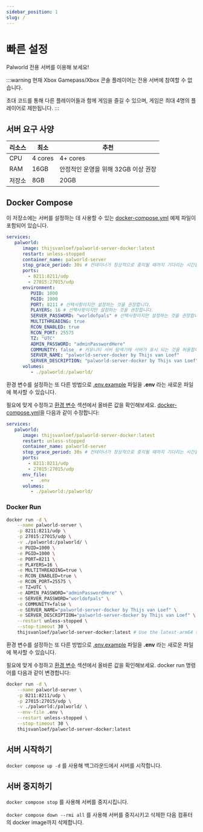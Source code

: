```yaml
---
sidebar_position: 1
slug: /
---
```


# 빠른 설정

Palworld 전용 서버를 이용해 보세요!

:::warning
현재 Xbox Gamepass/Xbox 콘솔 플레이어는 전용 서버에 참여할 수 없습니다.

초대 코드를 통해 다른 플레이어들과 함께 게임을 즐길 수 있으며, 게임은 최대 4명의 플레이어로 제한됩니다.
:::

## 서버 요구 사양

| 리소스 | 최소    | 추천                                |
| ------ | ------- | ----------------------------------- |
| CPU    | 4 cores | 4+ cores                            |
| RAM    | 16GB    | 안정적인 운영을 위해 32GB 이상 권장 |
| 저장소 | 8GB     | 20GB                                |

## Docker Compose

이 저장소에는 서버를 설정하는 데 사용할 수 있는
[docker-compose.yml](https://github.com/thijsvanloef/palworld-server-docker/blob/main/docker-compose.yml) 예제 파일이 포함되어 있습니다.

```yml
services:
   palworld:
      image: thijsvanloef/palworld-server-docker:latest
      restart: unless-stopped
      container_name: palworld-server
      stop_grace_period: 30s # 컨테이너가 정상적으로 중지될 때까지 기다리는 시간을 설정합니다.
      ports:
        - 8211:8211/udp
        - 27015:27015/udp
      environment:
         PUID: 1000
         PGID: 1000
         PORT: 8211 # 선택사항이지만 설정하는 것을 권장합니다.
         PLAYERS: 16 # 선택사항이지만 설정하는 것을 권장합니다.
         SERVER_PASSWORD: "worldofpals" # 선택사항이지만 설정하는 것을 권장합니다.
         MULTITHREADING: true
         RCON_ENABLED: true
         RCON_PORT: 25575
         TZ: "UTC"
         ADMIN_PASSWORD: "adminPasswordHere"
         COMMUNITY: false  # 커뮤니티 서버 탐색기에 서버가 표시 되는 것을 허용합니다 (SERVER_PASSWORD 와 함께 사용하는 것을 권장합니다)
         SERVER_NAME: "palworld-server-docker by Thijs van Loef"
         SERVER_DESCRIPTION: "palworld-server-docker by Thijs van Loef"
      volumes:
         - ./palworld:/palworld/
```
<!-- markdownlint-disable-next-line -->
환경 변수를 설정하는 또 다른 방법으로 [.env.example](https://github.com/thijsvanloef/palworld-server-docker/blob/main/.env.example) 파일을 **.env** 라는 새로운 파일에 복사할 수 있습니다.
<!-- markdownlint-disable-next-line -->
필요에 맞게 수정하고 [환경 변수](https://palworld-server-docker.loef.dev/ko/getting-started/configuration/server-settings/#환경-변수) 섹션에서 올바른 값을 확인해보세요. [docker-compose.yml](https://github.com/thijsvanloef/palworld-server-docker/blob/main/docker-compose.yml)을 다음과 같이 수정합니다:

```yml
services:
   palworld:
      image: thijsvanloef/palworld-server-docker:latest 
      restart: unless-stopped
      container_name: palworld-server
      stop_grace_period: 30s # 컨테이너가 정상적으로 중지될 때까지 기다리는 시간을 설정합니다.
      ports:
        - 8211:8211/udp
        - 27015:27015/udp
      env_file:
         -  .env
      volumes:
         - ./palworld:/palworld/
```

### Docker Run

```bash
docker run -d \
    --name palworld-server \
    -p 8211:8211/udp \
    -p 27015:27015/udp \
    -v ./palworld:/palworld/ \
    -e PUID=1000 \
    -e PGID=1000 \
    -e PORT=8211 \
    -e PLAYERS=16 \
    -e MULTITHREADING=true \
    -e RCON_ENABLED=true \
    -e RCON_PORT=25575 \
    -e TZ=UTC \
    -e ADMIN_PASSWORD="adminPasswordHere" \
    -e SERVER_PASSWORD="worldofpals" \
    -e COMMUNITY=false \
    -e SERVER_NAME="palworld-server-docker by Thijs van Loef" \
    -e SERVER_DESCRIPTION="palworld-server-docker by Thijs van Loef" \
    --restart unless-stopped \
    --stop-timeout 30 \
    thijsvanloef/palworld-server-docker:latest # Use the latest-arm64 tag for arm64 hosts
```
<!-- markdownlint-disable-next-line -->
환경 변수를 설정하는 또 다른 방법으로 [.env.example](https://github.com/thijsvanloef/palworld-server-docker/blob/main/.env.example) 파일을 **.env** 라는 새로운 파일에 복사할 수 있습니다.
<!-- markdownlint-disable-next-line -->
필요에 맞게 수정하고 [환경 변수](https://palworld-server-docker.loef.dev/getting-started/configuration/server-settings#environment-variables) 섹션에서 올바른 값을 확인해보세요. docker run 명령어를 다음과 같이 변경합니다:

```bash
docker run -d \
    --name palworld-server \
    -p 8211:8211/udp \
    -p 27015:27015/udp \
    -v ./palworld:/palworld/ \
    --env-file .env \
    --restart unless-stopped \
    --stop-timeout 30 \
    thijsvanloef/palworld-server-docker:latest 
```

## 서버 시작하기

`docker compose up -d` 를 사용해 백그라운드에서 서버를 시작합니다.

## 서버 중지하기

`docker compose stop` 를 사용해 서버를 중지시킵니다.

`docker compose down --rmi all` 를 사용해 서버를 중지시키고 삭제한 다음 컴퓨터의 docker image까지 삭제합니다.

